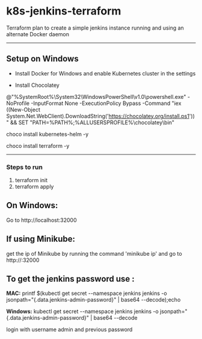 # k8s-jenkins-terraform
Terraform plan to create a simple jenkins instance running and using an alternate Docker daemon

-----------------------

## Setup on Windows 

* Install Docker for Windows and enable Kubernetes cluster in the settings

* Install Chocolatey

@"%SystemRoot%\System32\WindowsPowerShell\v1.0\powershell.exe" -NoProfile -InputFormat None -ExecutionPolicy Bypass -Command "iex ((New-Object System.Net.WebClient).DownloadString('https://chocolatey.org/install.ps1'))" && SET "PATH=%PATH%;%ALLUSERSPROFILE%\chocolatey\bin"

choco install kubernetes-helm -y

choco install terraform -y


-----------------------
### Steps to run  

1) terraform init
2) terraform apply

## On Windows:

Go to http://localhost:32000

## If using Minikube:

get the ip of Minikube by running the command 'minikube ip' and go to http://<minikube ip value>:32000

## To get the jenkins password use : 

**MAC:** printf $(kubectl get secret --namespace jenkins jenkins -o jsonpath="{.data.jenkins-admin-password}" | base64 --decode);echo

**Windows:** kubectl get secret --namespace jenkins jenkins -o jsonpath="{.data.jenkins-admin-password}" | base64 --decode

login with username admin and previous password
